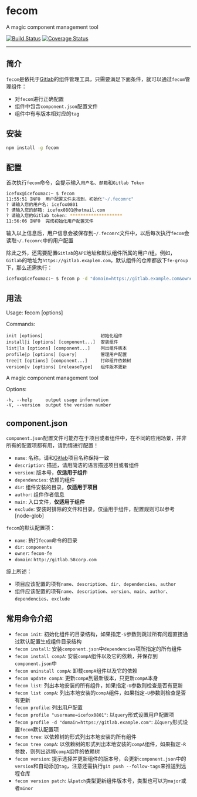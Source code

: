 # fecom
A magic component management tool

[![Build Status](https://travis-ci.org/icefox0801/fecom.svg?branch=master)](https://travis-ci.org/icefox0801/fecom)
[![Coverage Status](https://coveralls.io/repos/github/icefox0801/fecom/badge.svg?branch=master)](https://coveralls.io/github/icefox0801/fecom?branch=master)

---
## 简介
`fecom`是依托于[Gitlab](https://about.gitlab.com/)的组件管理工具，只需要满足下面条件，就可以通过`fecom`管理组件：
+ 对`fecom`进行正确配置
+ 组件中包含`component.json`配置文件
+ 组件中有与版本相对应的`tag`

## 安装
```sh
npm install -g fecom
```

## 配置
首次执行`fecom`命令，会提示输入`用户名`、`邮箱`和`Gitlab Token`
```sh
icefox@icefoxmac:~ $ fecom
11:55:51 INFO  用户配置文件未找到，初始化"~/.fecomrc"
? 请输入您的用户名: icefox0801
? 请输入您的邮箱: icefox0801@hotmail.com
? 请输入您的Gitlab token: ********************
11:56:06 INFO  完成初始化用户配置文件
```
输入以上信息后，用户信息会被保存到`~/.fecomrc`文件中，以后每次执行`fecom`会读取`~/.fecomrc`中的用户配置

除此之外，还需要配置`Gitlab`的`API`地址和默认组件所属的用户/组。例如，`Gitlab`的地址为`https://gitlab.exaplem.com`，默认组件的仓库都放下`fe-group`下，那么还需执行：
```sh
icefox@icefoxmac:~ $ fecom p -d "domain=https://gitlab.example.com&owner=fe-group"
```

## 用法

  Usage: fecom [options]


  Commands:

    init [options]                      初始化组件
    install|i [options] [component...]  安装组件
    list|ls [options] [component...]    列出组件版本
    profile|p [options] [query]         管理用户配置
    tree|t [options] [component...]     打印组件依赖树
    version|v [options] [releaseType]   组件版本更新

  A magic component management tool

  Options:

    -h, --help     output usage information
    -V, --version  output the version number
    
## component.json
`component.json`配置文件可能存在于项目或者组件中，在不同的应用场景，并非所有的配置项都有用，请酌情进行配置！

+ `name`: 名称，请和[Gitlab](https://about.gitlab.com/)项目名称保持一致
+ `description`: 描述，请用简洁的语言描述项目或者组件
+ `version`: 版本号，**仅适用于组件**
+ `dependencies`: 依赖的组件
+ `dir`: 组件安装的目录，**仅适用于项目**
+ `author`: 组件作者信息
+ `main`: 入口文件，**仅适用于组件**
+ `exclude`: 安装时排除的文件和目录，仅适用于组件，配置规则可以参考[node-glob]

`fecom`的默认配置项：
+ `name`: 执行`fecom`命令的目录
+ `dir`: `components`
+ `owner`: `fecom-fe`
+ `domain`: `http://gitlab.58corp.com`

综上所述：

+ 项目应该配置的项有`name`、`description`、`dir`、`dependencies`、`author`
+ 组件应该配置的项有`name`、`description`、`version`、`main`、`author`、`dependencies`、`exclude`

## 常用命令介绍
+ `fecom init`: 初始化组件的目录结构，如果指定`-S`参数则跳过所有问题直接通过默认配置生成组件目录结构
+ `fecom install`: 安装`component.json`中`dependencies`项所指定的所有组件
+ `fecom install compA`: 安装`compA`组件以及它的依赖，并保存到`component.json`中
+ `fecom uninstall compA`: 卸载`compA`组件以及它的依赖
+ `fecom update compA`: 更新`compA`到最新版本，只更新`compA`本身
+ `fecom list`: 列出本地安装的所有组件，如果指定`-U`参数则检查是否有更新
+ `fecom list compA`: 列出本地安装的`compA`组件，如果指定`-U`参数则检查是否有更新
+ `fecom profile`: 列出用户配置
+ `fecom profile "username=icefox0801"`: 以`query`形式设置用户配置项
+ `fecom profile -d "domain=https://gitlab.example.com"`: 以`query`形式设置`fecom`默认配置项
+ `fecom tree`: 以依赖树的形式列出本地安装的所有组件
+ `fecom tree compA`: 以依赖树的形式列出本地安装的`compA`组件，如果指定`-R`参数，则列出远程`compA`组件的依赖树
+ `fecom version`: 提示选择并更新组件的版本号，会更新`component.json`中的`version`和自动添加`tag`，注意还需执行`git push --follow-tags`来推送到远程仓库
+ `fecom version patch`: 以`patch`类型更新组件版本号，类型也可以为`major`或者`minor`

## 
